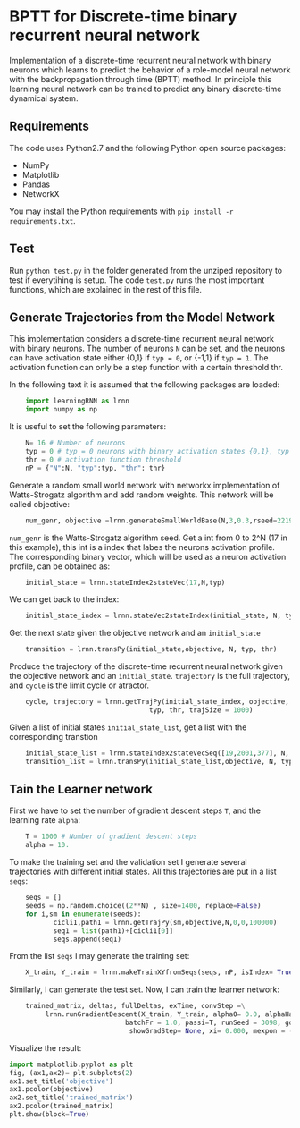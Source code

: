 BPTT for Discrete-time binary recurrent neural network
=======================================

Implementation of a discrete-time recurrent neural network with binary neurons which learns to predict the behavior of a role-model neural network with the backpropagation through time (BPTT) method.
In principle this learning neural network can be trained to predict any binary discrete-time dynamical system.


Requirements
------------

The code uses Python2.7 and the following Python open source packages:
- NumPy
- Matplotlib
- Pandas
- NetworkX

You may install the Python requirements with `pip install -r requirements.txt`.

Test
------------
Run `python test.py` in the folder generated from the unziped repository to test if everytihing is setup. The code `test.py`
runs the most important functions, which are explained in the rest of this file.

Generate Trajectories from the Model Network
--------------------------------------------

This implementation considers a discrete-time recurrent neural network with binary neurons.
The number of neurons `N` can be set, and the neurons can have activation state either {0,1} if `typ = 0`,
or {-1,1} if `typ = 1`. The activation function can only be a step function with a certain threshold thr.

In the following text it is assumed that the following packages are loaded:
```python
    import learningRNN as lrnn
    import numpy as np
```

It is useful to set the following parameters:
```python
    N= 16 # Number of neurons
    typ = 0 # typ = 0 neurons with binary activation states {0,1}, typ = 0  neurons with states {-1,1}
    thr = 0 # activation function threshold
    nP = {"N":N, "typ":typ, "thr": thr}
```

Generate a random small world network with networkx implementation of Watts-Strogatz algorithm
and add random weights. This network will be called objective: 

```python
    num_genr, objective =lrnn.generateSmallWorldBase(N,3,0.3,rseed=2219)
```

`num_genr` is the Watts-Strogatz algorithm seed.
Get a int from 0 to 2^N (17 in this example),
this int is a index that labes the neurons activation profile.
The corresponding binary vector, which will
be used as a neuron activation profile, can be obtained as:

```python
    initial_state = lrnn.stateIndex2stateVec(17,N,typ)
```

We can get back to the index:
```python
    initial_state_index = lrnn.stateVec2stateIndex(initial_state, N, typ)
```

Get the next state given the objective network and an `initial_state`
```python
    transition = lrnn.transPy(initial_state,objective, N, typ, thr)
```

Produce the trajectory of the discrete-time recurrent neural network given the objective network and an `initial_state`.
`trajectory` is the full trajectory, and `cycle` is the limit cycle or atractor.
```python
    cycle, trajectory = lrnn.getTrajPy(initial_state_index, objective, N,
                                   typ, thr, trajSize = 1000)
```

Given a list of initial states `initial_state_list`, get a list with the corresponding transtion
```python
    initial_state_list = lrnn.stateIndex2stateVecSeq([19,2001,377], N, typ)
    transition_list = lrnn.transPy(initial_state_list,objective, N, typ, thr)
```

Tain the Learner network
---------------------------

First we have to set the number of gradient descent steps `T`, and the learning rate `alpha`:
```python
    T = 1000 # Number of gradient descent steps
    alpha = 10.
```

To make the training set and the validation set I generate several trajectories
with different initial states. All this trajectories are put in a list `seqs`:
```python
    seqs = []
    seeds = np.random.choice((2**N) , size=1400, replace=False)
    for i,sm in enumerate(seeds):
           cicli1,path1 = lrnn.getTrajPy(sm,objective,N,0,0,100000)
           seq1 = list(path1)+[cicli1[0]]
           seqs.append(seq1)
```
From the list `seqs` I may generate the training set:
```python
    X_train, Y_train = lrnn.makeTrainXYfromSeqs(seqs, nP, isIndex= True)
```
Similarly, I can generate the test set.
Now, I can train the learner network:
```python  
    trained_matrix, deltas, fullDeltas, exTime, convStep =\
         lrnn.runGradientDescent(X_train, Y_train, alpha0= 0.0, alphaHat=alpha,
                             batchFr = 1.0, passi=T, runSeed = 3098, gdStrat="GD", k=1, netPars=nP,
                              showGradStep= None, xi= 0.000, mexpon = -1.5)
```

Visualize the result:
```python
import matplotlib.pyplot as plt
fig, (ax1,ax2)= plt.subplots(2)
ax1.set_title('objective')
ax1.pcolor(objective)
ax2.set_title('trained_matrix')
ax2.pcolor(trained_matrix)
plt.show(block=True)
```

